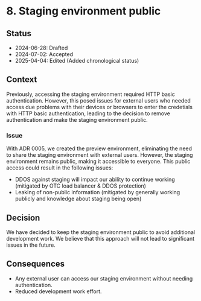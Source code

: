 # 8. Staging environment public

## Status

- 2024-06-28: Drafted
- 2024-07-02: Accepted
- 2025-04-04: Edited (Added chronological status)

## Context

Previously, accessing the staging environment required HTTP basic authentication. However, this posed issues for external users who needed access due problems with their devices or browsers to enter the credetials with HTTP basic authentication, leading to the decision to remove authentication and make the staging environment public.

### Issue

With ADR 0005, we created the preview environment, eliminating the need to share the staging environment with external users. However, the staging environment remains public, making it accessible to everyone. This public access could result in the following issues:

- DDOS against staging will impact our ability to continue working (mitigated by OTC load balancer & DDOS protection)
- Leaking of non-public information (mitigated by generally working publicly and knowledge about staging being open)

## Decision

We have decided to keep the staging environment public to avoid additional development work. We believe that this approach will not lead to significant issues in the future.

## Consequences

- Any external user can access our staging environment without needing authentication.
- Reduced development work effort.
